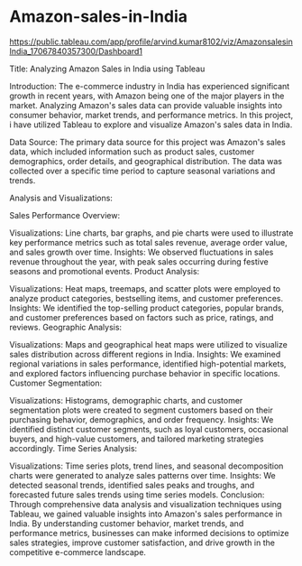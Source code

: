# Amazon-sales-in-India 

https://public.tableau.com/app/profile/arvind.kumar8102/viz/AmazonsalesinIndia_17067840357300/Dashboard1

Title: Analyzing Amazon Sales in India using Tableau

Introduction:
The e-commerce industry in India has experienced significant growth in recent years, with Amazon being one of the major players in the market. Analyzing Amazon's sales data can provide valuable insights into consumer behavior, market trends, and performance metrics. In this project, i have utilized Tableau to explore and visualize Amazon's sales data in India.

Data Source:
The primary data source for this project was Amazon's sales data, which included information such as product sales, customer demographics, order details, and geographical distribution. The data was collected over a specific time period to capture seasonal variations and trends.

Analysis and Visualizations:

Sales Performance Overview:

Visualizations: Line charts, bar graphs, and pie charts were used to illustrate key performance metrics such as total sales revenue, average order value, and sales growth over time.
Insights: We observed fluctuations in sales revenue throughout the year, with peak sales occurring during festive seasons and promotional events.
Product Analysis:

Visualizations: Heat maps, treemaps, and scatter plots were employed to analyze product categories, bestselling items, and customer preferences.
Insights: We identified the top-selling product categories, popular brands, and customer preferences based on factors such as price, ratings, and reviews.
Geographic Analysis:

Visualizations: Maps and geographical heat maps were utilized to visualize sales distribution across different regions in India.
Insights: We examined regional variations in sales performance, identified high-potential markets, and explored factors influencing purchase behavior in specific locations.
Customer Segmentation:

Visualizations: Histograms, demographic charts, and customer segmentation plots were created to segment customers based on their purchasing behavior, demographics, and order frequency.
Insights: We identified distinct customer segments, such as loyal customers, occasional buyers, and high-value customers, and tailored marketing strategies accordingly.
Time Series Analysis:

Visualizations: Time series plots, trend lines, and seasonal decomposition charts were generated to analyze sales patterns over time.
Insights: We detected seasonal trends, identified sales peaks and troughs, and forecasted future sales trends using time series models.
Conclusion:
Through comprehensive data analysis and visualization techniques using Tableau, we gained valuable insights into Amazon's sales performance in India. By understanding customer behavior, market trends, and performance metrics, businesses can make informed decisions to optimize sales strategies, improve customer satisfaction, and drive growth in the competitive e-commerce landscape.




